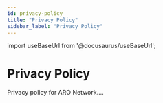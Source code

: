 ```yaml
---
id: privacy-policy
title: "Privacy Policy"
sidebar_label: "Privacy Policy"
---
```

import useBaseUrl from '@docusaurus/useBaseUrl';

# Privacy Policy
Privacy policy for ARO Network....
